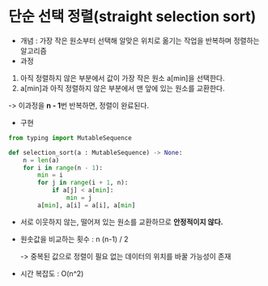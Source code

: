 # 단순 선택 정렬(straight selection sort)

- 개념 : 가장 작은 원소부터 선택해 알맞은 위치로 옮기는 작업을 반복하며 정렬하는 알고리즘
- 과정

1. 아직 정렬하지 않은 부분에서 값이 가장 작은 원소 a[min]을 선택한다.
2. a[min]과 아직 정렬하지 않은 부분에서 맨 앞에 있는 원소를 교환한다.

-> 이과정을 **n - 1**번 반복하면, 정렬이 완료된다.

- 구현

~~~ python
from typing import MutableSequence

def selection_sort(a : MutableSequence) -> None:
    n = len(a)
    for i in range(n - 1):
        min = i
        for j in range(i + 1, n):
            if a[j] < a[min]:
                min = j
        a[min], a[i] = a[i], a[min]
~~~


- 서로 이웃하지 않는, 떨어져 있는 원소를 교환하므로 **안정적이지 않다.**

- 원솟값을 비교하는 횟수 : n (n-1) / 2

  -> 중복된 값으로 정렬이 필요 없는 데이터의 위치를 바꿀 가능성이 존재
- 시간 복잡도 : O(n^2)
